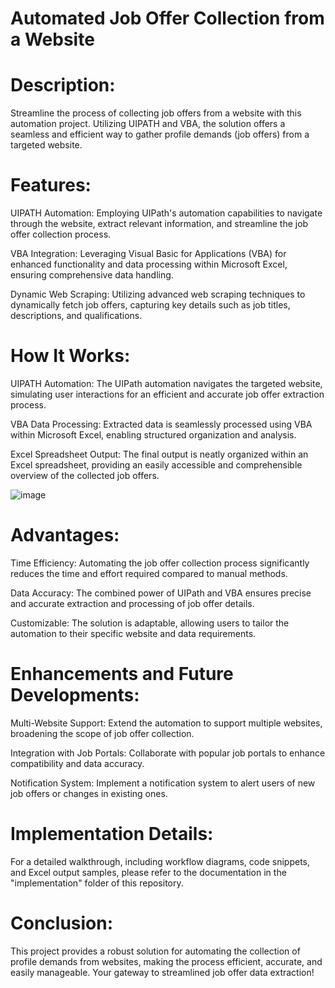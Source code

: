 # Automated Job Offer Collection from a Website

# Description:

Streamline the process of collecting job offers from a website with this automation project. Utilizing UIPATH and VBA, the solution offers a seamless and efficient way to gather profile demands (job offers) from a targeted website.

# Features:

UIPATH Automation: Employing UIPath's automation capabilities to navigate through the website, extract relevant information, and streamline the job offer collection process.

VBA Integration: Leveraging Visual Basic for Applications (VBA) for enhanced functionality and data processing within Microsoft Excel, ensuring comprehensive data handling.

Dynamic Web Scraping: Utilizing advanced web scraping techniques to dynamically fetch job offers, capturing key details such as job titles, descriptions, and qualifications.

# How It Works:

UIPATH Automation: The UIPath automation navigates the targeted website, simulating user interactions for an efficient and accurate job offer extraction process.

VBA Data Processing: Extracted data is seamlessly processed using VBA within Microsoft Excel, enabling structured organization and analysis.

Excel Spreadsheet Output: The final output is neatly organized within an Excel spreadsheet, providing an easily accessible and comprehensible overview of the collected job offers.

![image](https://github.com/IbrahimEssakine/Collection_des_donn-es_d-un_siteweb/assets/103626975/7da5d718-81b5-4cc7-b471-cb839adab048)


# Advantages:

Time Efficiency: Automating the job offer collection process significantly reduces the time and effort required compared to manual methods.

Data Accuracy: The combined power of UIPath and VBA ensures precise and accurate extraction and processing of job offer details.

Customizable: The solution is adaptable, allowing users to tailor the automation to their specific website and data requirements.

# Enhancements and Future Developments:

Multi-Website Support: Extend the automation to support multiple websites, broadening the scope of job offer collection.

Integration with Job Portals: Collaborate with popular job portals to enhance compatibility and data accuracy.

Notification System: Implement a notification system to alert users of new job offers or changes in existing ones.

# Implementation Details:

For a detailed walkthrough, including workflow diagrams, code snippets, and Excel output samples, please refer to the documentation in the "implementation" folder of this repository.

# Conclusion:

This project provides a robust solution for automating the collection of profile demands from websites, making the process efficient, accurate, and easily manageable. Your gateway to streamlined job offer data extraction!
